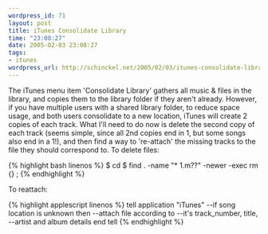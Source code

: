 ```yaml
--- 
wordpress_id: 71
layout: post
title: iTunes Consolidate Library
time: "23:08:27"
date: 2005-02-03 23:08:27
tags: 
- itunes
wordpress_url: http://schinckel.net/2005/02/03/itunes-consolidate-library/
---
```

The iTunes menu item 'Consolidate Library' gathers all music & files in the library, and copies them to the library folder if they aren't already. However, if you have multiple users with a shared library folder, to reduce space usage, and both users consolidate to a new location, iTunes will create 2 copies of each track. What I'll need to do now is delete the second copy of each track (seems simple, since all 2nd copies end in 1, but some songs also end in a 1!), and then find a way to 're-attach' the missing tracks to the file they should correspond to. To delete files: 
    
{% highlight bash linenos %}
$ cd <Music Folder>
$ find . -name "* 1.m??" -newer <file of correct age> -exec rm {} \;
{% endhighlight %}
    

To reattach: 
    
{% highlight applescript linenos %}
tell application "iTunes"
    --if song location is unknown then 
    --attach file according to 
    --it's track_number, title, 
    --artist and album details
end tell
{% endhighlight %}
    
